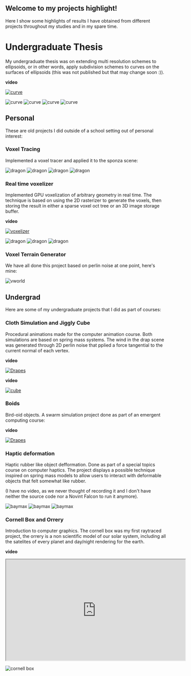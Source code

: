 ## Welcome to my projects highlight!

Here I show some highlights of results I have obtained from different projects throughout my studies and in my spare time.

# Undergraduate Thesis

My undergraduate thesis was on extending multi resolution schemes to ellipsoids, or in other words, apply subdivision schemes to curves on the surfaces of ellipsoids (this was not published but that may change soon :)).

**video**

[![curve](https://img.youtube.com/vi/QLUupkQN1lA/0.jpg)](https://www.youtube.com/watch?v=QLUupkQN1lA)

![curve](/images/ES1.png)
![curve](/images/rcurve1.png)
![curve](/images/rcurve2.png)
![curve](/images/rcurve3.png)

## Personal

These are old projects I did outside of a school setting out of personal interest:

### Voxel Tracing

Implemented a voxel tracer and applied it to the sponza scene:

![dragon](/images/sponza-big.png)
![dragon](/images/sponza-blocks.png)
![dragon](/images/spot-light.png)
![dragon](/images/sponza-normals.png)

### Real time voxelizer

Implemented GPU voxelization of arbitrary geometry in real time. The technique is based on using the 2D rasterizer to generate the voxels, then storing the result in either a sparse voxel oct tree or an 3D image storage buffer.

**video**

[![voxelizer](https://img.youtube.com/vi/m2u0ag_exGU/0.jpg)](https://www.youtube.com/watch?v=m2u0ag_exGU)

![dragon](/images/drag1.png)
![dragon](/images/drag2.png)
![dragon](/images/drag3.png)


### Voxel Terrain Generator

We have all done this project based on perlin noise at one point, here's mine:

![vworld](/images/vWorld.png)


## Undergrad

Here are some of my undergraduate projects that I did as part of courses:


### Cloth Simulation and Jiggly Cube

Procedural animations made for the computer animation course. Both simulations are based on spring mass systems. The wind in the drap scene was generated through 2D perlin noise that pplied a force tangential to the current normal of each vertex.

**video**

[![Drapes](https://img.youtube.com/vi/Tld5ht3pEYw/0.jpg)](https://www.youtube.com/watch?v=Tld5ht3pEYw)

**video**

[![cube](https://img.youtube.com/vi/HzFFASwVX1Q/0.jpg)](https://www.youtube.com/watch?v=HzFFASwVX1Q)


### Boids

Bird-oid objects. A swarm simulation project done as part of an emergent computing course:

**video**

[![Drapes](https://img.youtube.com/vi/2bqgjB5dBTI/0.jpg)](https://www.youtube.com/watch?v=2bqgjB5dBTI)


### Haptic deformation

Haptic rubber like object defformation. Done as part of a special topics course on computer haptics. The project displays a possible technique inspired on spring mass models to allow users to interact with deformable objects that felt somewhat like rubber.

(I have no video, as we never thought of recording it and I don't have neither the source code nor a Novint Falcon to run it anymore).

![baymax](/images/baymax.png)
![baymax](/images/haptic1.jpg)
![baymax](/images/haptic2.jpg)


### Cornell Box and Orrery

Introduction to computer graphics. The cornell box was my first raytraced project, the orrery is a non scientific model of our solar system, including all the satelites of every planet and day/night rendering for the earth.

**video**

<iframe width="560" height="315" src="https://www.youtube.com/embed/BlaYyQLniiI"></iframe>

![cornell box](/images/box-scene.jpg)
